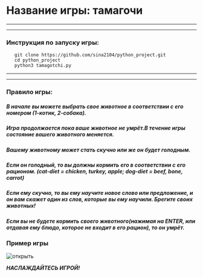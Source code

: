 # Название игры: тамагочи
***
---
### Инструкция по запуску игры:
```shell
   git clone https://github.com/sina2104/python_project.git 
   cd python_project
   python3 tamagotchi.py
```
***
---
### Правило игры:
##### В начале вы можете выбрать свое животное в соответствии с его номером (1-котик, 2-собака).
##### Игра продолжается пока ваше животное не умрёт.В течение игры состояние вашего животного меняется.
##### Вашему животному может стать скучно или же он будет голодным.
##### Если он голодный, то вы должны кормить его в соответствии с его рационом. (cat-diet = chicken, turkey, apple; dog-diet = beef, bone, carrot)
##### Если ему скучно, то вы ему научите новое слово или предложение, и он вам скажет один из слов, которые вы ему научили. Брегите своих животных!
##### Если вы не будете кормить своего животного(нажимая на ENTER, или отдавая ему блюдо, которое не входит в его рацион), то он умрёт.
### Пример игры
![открыть](https://photos.google.com/share/AF1QipMOyHqmAPwtCFAhOxixgQEKR6XEOW9wSvqcPp1PNTGVrKIgXRsBsigHzuHdoPaoNA?key=QzhGZjJxVXczSkFlNDZpZGoxUlQwMnFxRXVUY1Bn)

***НАСЛАЖДАЙТЕСЬ ИГРОЙ!***
